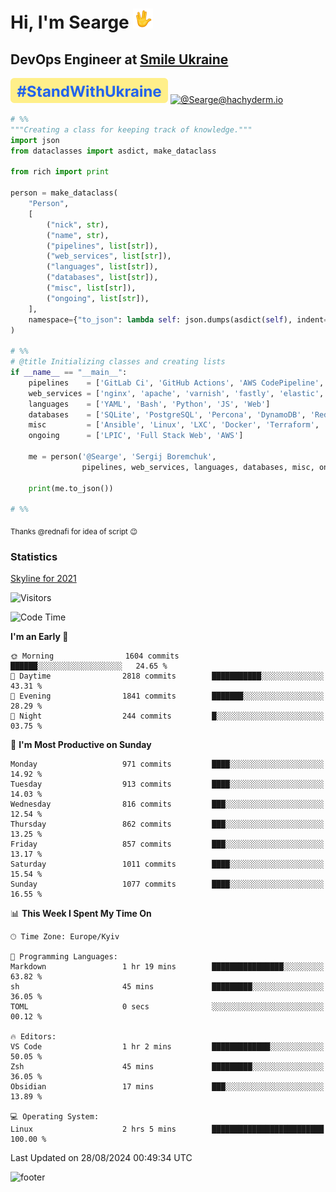 # Hi, I'm Searge <img src="images/vulcan.webp" style="display: inline-block; margin: 0; height: 2rem" alt="Vulcan salute" />

## DevOps Engineer at [Smile Ukraine](https://smile-ukraine.com/en)

[![Stand With Ukraine](https://raw.githubusercontent.com/vshymanskyy/StandWithUkraine/main/badges/StandWithUkraine.svg)](https://stand-with-ukraine.pp.ua)
<a rel="me" href="https://hachyderm.io/@Searge">![@Searge@hachyderm.io](https://img.shields.io/badge/-@Searge-%232B90D9?logo=mastodon&logoColor=white)</a>

```python
# %%
"""Creating a class for keeping track of knowledge."""
import json
from dataclasses import asdict, make_dataclass

from rich import print

person = make_dataclass(
    "Person",
    [
        ("nick", str),
        ("name", str),
        ("pipelines", list[str]),
        ("web_services", list[str]),
        ("languages", list[str]),
        ("databases", list[str]),
        ("misc", list[str]),
        ("ongoing", list[str]),
    ],
    namespace={"to_json": lambda self: json.dumps(asdict(self), indent=4)},
)

# %%
# @title Initializing classes and creating lists
if __name__ == "__main__":
    pipelines    = ['GitLab Ci', 'GitHub Actions', 'AWS CodePipeline', 'Jenkins']
    web_services = ['nginx', 'apache', 'varnish', 'fastly', 'elastic', 'solr']
    languages    = ['YAML', 'Bash', 'Python', 'JS', 'Web']
    databases    = ['SQLite', 'PostgreSQL', 'Percona', 'DynamoDB', 'Redis']
    misc         = ['Ansible', 'Linux', 'LXC', 'Docker', 'Terraform', 'AWS']
    ongoing      = ['LPIC', 'Full Stack Web', 'AWS']

    me = person('@Searge', 'Sergij Boremchuk',
                pipelines, web_services, languages, databases, misc, ongoing)

    print(me.to_json())

# %%

```

<sub>Thanks @rednafi for idea of script :wink:</sub>

### Statistics

[Skyline for 2021](https://skyline.github.com/Searge/2021)

![Visitors](https://komarev.com/ghpvc/?username=searge&label=Profile%20views&color=0e75b6&style=flat) 
<!--START_SECTION:waka-->
![Code Time](http://img.shields.io/badge/Code%20Time-2%2C735%20hrs%2052%20mins-blue)

**I'm an Early 🐤** 

```text
🌞 Morning                1604 commits        ██████░░░░░░░░░░░░░░░░░░░   24.65 % 
🌆 Daytime                2818 commits        ███████████░░░░░░░░░░░░░░   43.31 % 
🌃 Evening                1841 commits        ███████░░░░░░░░░░░░░░░░░░   28.29 % 
🌙 Night                  244 commits         █░░░░░░░░░░░░░░░░░░░░░░░░   03.75 % 
```
📅 **I'm Most Productive on Sunday** 

```text
Monday                   971 commits         ████░░░░░░░░░░░░░░░░░░░░░   14.92 % 
Tuesday                  913 commits         ████░░░░░░░░░░░░░░░░░░░░░   14.03 % 
Wednesday                816 commits         ███░░░░░░░░░░░░░░░░░░░░░░   12.54 % 
Thursday                 862 commits         ███░░░░░░░░░░░░░░░░░░░░░░   13.25 % 
Friday                   857 commits         ███░░░░░░░░░░░░░░░░░░░░░░   13.17 % 
Saturday                 1011 commits        ████░░░░░░░░░░░░░░░░░░░░░   15.54 % 
Sunday                   1077 commits        ████░░░░░░░░░░░░░░░░░░░░░   16.55 % 
```


📊 **This Week I Spent My Time On** 

```text
🕑︎ Time Zone: Europe/Kyiv

💬 Programming Languages: 
Markdown                 1 hr 19 mins        ████████████████░░░░░░░░░   63.82 % 
sh                       45 mins             █████████░░░░░░░░░░░░░░░░   36.05 % 
TOML                     0 secs              ░░░░░░░░░░░░░░░░░░░░░░░░░   00.12 % 

🔥 Editors: 
VS Code                  1 hr 2 mins         █████████████░░░░░░░░░░░░   50.05 % 
Zsh                      45 mins             █████████░░░░░░░░░░░░░░░░   36.05 % 
Obsidian                 17 mins             ███░░░░░░░░░░░░░░░░░░░░░░   13.89 % 

💻 Operating System: 
Linux                    2 hrs 5 mins        █████████████████████████   100.00 % 
```


 Last Updated on 28/08/2024 00:49:34 UTC
<!--END_SECTION:waka-->

![footer](https://capsule-render.vercel.app/api?type=waving&color=gradient&customColorList=14,21&height=82&section=footer)
